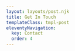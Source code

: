 ```yaml
---
layout: layouts/post.njk
title: Get In Touch
templateClass: tmpl-post
eleventyNavigation:
  key: Contact
  order: 4
---
```


